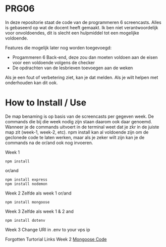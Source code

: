 # PRG06

In deze repositorie staat de code van de programmeren 6 screencasts. Alles is gebaseerd op wat de docent heeft gemaakt.
Ik ben niet verantwoordelijk voor onvoldoendes, dit is slecht een hulpmiddel tot een mogelijke voldoende.

Features die mogelijk later nog worden toegevoegd:
- Progammeren 6 Back-end, deze zou dan moeten voldoen aan de eisen voor een voldoende volgens de checker
- De opdrachten van de lesbrieven toevoegen aan de weken

Als je een fout of verbetering ziet, kan je dat melden. Als je wilt helpen met onderhouden kan dit ook.


# How to Install / Use

De map benaming is op basis van de screencasts per gegeven week. De commands die bij die week nodig zijn staan daarom ook daar genoemd.
Wanneer je de commands uitvoert in de terminal weet dat je zkr in de juiste map zit (week-1, week-2, etc). npm install kan al voldoende zijn
om de geclonede code te laten werken, maar als je zeker wilt zijn kan je de commands na de or/and ook nog invoeren.

Week 1
```
npm install
```
or/and
```
npm install express
npm install nodemon
```

Week 2
Zelfde als week 1
or/and
```
npm install mongoose
```
Week 3
Zelfde als week 1 & 2
and
```
npm install dotenv
```

Week 3
Change URI in .env to your vps ip


Forgotten Turtorial Links
Week 2
<a href="https://developer.mozilla.org/en-US/docs/Learn/Server-side/Express_Nodejs/mongoose">Mongoose Code</a>
